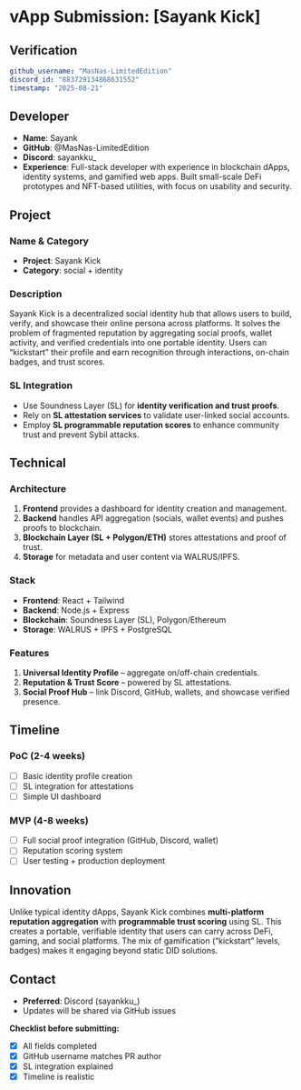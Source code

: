# vApp Submission: [Sayank Kick]

## Verification
```yaml
github_username: "MasNas-LimitedEdition"
discord_id: "883729134868631552"
timestamp: "2025-08-21"
```

## Developer
- **Name**: Sayank  
- **GitHub**: @MasNas-LimitedEdition  
- **Discord**: sayankku_  
- **Experience**: Full-stack developer with experience in blockchain dApps, identity systems, and gamified web apps. Built small-scale DeFi prototypes and NFT-based utilities, with focus on usability and security.  

## Project

### Name & Category
- **Project**: Sayank Kick  
- **Category**: social + identity  

### Description
Sayank Kick is a decentralized social identity hub that allows users to build, verify, and showcase their online persona across platforms. It solves the problem of fragmented reputation by aggregating social proofs, wallet activity, and verified credentials into one portable identity. Users can “kickstart” their profile and earn recognition through interactions, on-chain badges, and trust scores.  

### SL Integration  
- Use Soundness Layer (SL) for **identity verification and trust proofs**.  
- Rely on **SL attestation services** to validate user-linked social accounts.  
- Employ **SL programmable reputation scores** to enhance community trust and prevent Sybil attacks.  

## Technical

### Architecture
1. **Frontend** provides a dashboard for identity creation and management.  
2. **Backend** handles API aggregation (socials, wallet events) and pushes proofs to blockchain.  
3. **Blockchain Layer (SL + Polygon/ETH)** stores attestations and proof of trust.  
4. **Storage** for metadata and user content via WALRUS/IPFS.  

### Stack
- **Frontend**: React + Tailwind  
- **Backend**: Node.js + Express  
- **Blockchain**: Soundness Layer (SL), Polygon/Ethereum  
- **Storage**: WALRUS + IPFS + PostgreSQL  

### Features
1. **Universal Identity Profile** – aggregate on/off-chain credentials.  
2. **Reputation & Trust Score** – powered by SL attestations.  
3. **Social Proof Hub** – link Discord, GitHub, wallets, and showcase verified presence.  

## Timeline

### PoC (2-4 weeks)
- [ ] Basic identity profile creation  
- [ ] SL integration for attestations  
- [ ] Simple UI dashboard  

### MVP (4-8 weeks)  
- [ ] Full social proof integration (GitHub, Discord, wallet)  
- [ ] Reputation scoring system  
- [ ] User testing + production deployment  

## Innovation
Unlike typical identity dApps, Sayank Kick combines **multi-platform reputation aggregation** with **programmable trust scoring** using SL. This creates a portable, verifiable identity that users can carry across DeFi, gaming, and social platforms. The mix of gamification (“kickstart” levels, badges) makes it engaging beyond static DID solutions.  

## Contact
- **Preferred**: Discord (sayankku_)  
- Updates will be shared via GitHub issues

**Checklist before submitting:**
- [x] All fields completed
- [x] GitHub username matches PR author  
- [x] SL integration explained
- [x] Timeline is realistic
